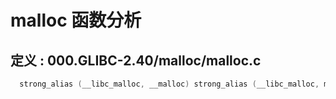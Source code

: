 # malloc 函数分析
## 定义 : 000.GLIBC-2.40/malloc/malloc.c
```c
  strong_alias (__libc_malloc, __malloc) strong_alias (__libc_malloc, malloc)
```